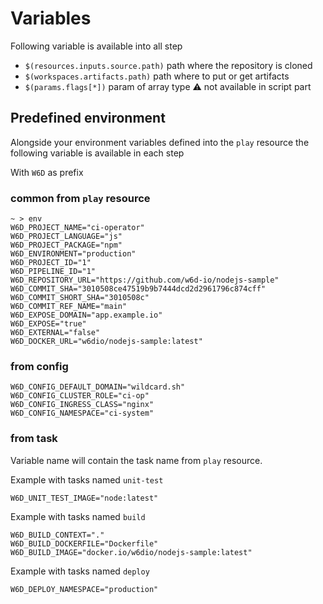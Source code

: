 # Variables

Following variable is available into all step 

- `$(resources.inputs.source.path)` path where the repository is cloned
- `$(workspaces.artifacts.path)` path where to put or get artifacts
- `$(params.flags[*])` param of array type :warning: not available in script part

## Predefined environment

Alongside your environment variables defined into the `play` resource the following variable is available in each step

With `W6D` as prefix

### common from `play` resource

```shell
~ > env
W6D_PROJECT_NAME="ci-operator"
W6D_PROJECT_LANGUAGE="js"
W6D_PROJECT_PACKAGE="npm"
W6D_ENVIRONMENT="production"
W6D_PROJECT_ID="1"
W6D_PIPELINE_ID="1"
W6D_REPOSITORY_URL="https://github.com/w6d-io/nodejs-sample"
W6D_COMMIT_SHA="3010508ce47519b9b7444dcd2d2961796c874cff"
W6D_COMMIT_SHORT_SHA="3010508c"
W6D_COMMIT_REF_NAME="main"
W6D_EXPOSE_DOMAIN="app.example.io"
W6D_EXPOSE="true"
W6D_EXTERNAL="false"
W6D_DOCKER_URL="w6dio/nodejs-sample:latest"
```

### from config

```shell
W6D_CONFIG_DEFAULT_DOMAIN="wildcard.sh"
W6D_CONFIG_CLUSTER_ROLE="ci-op"
W6D_CONFIG_INGRESS_CLASS="nginx"
W6D_CONFIG_NAMESPACE="ci-system"
```

### from task

Variable name will contain the task name from `play` resource.

Example with tasks named `unit-test`

```shell
W6D_UNIT_TEST_IMAGE="node:latest"
```

Example with tasks named `build`

```shell
W6D_BUILD_CONTEXT="."
W6D_BUILD_DOCKERFILE="Dockerfile"
W6D_BUILD_IMAGE="docker.io/w6dio/nodejs-sample:latest"
```

Example with tasks named `deploy`

```shell
W6D_DEPLOY_NAMESPACE="production"
```
